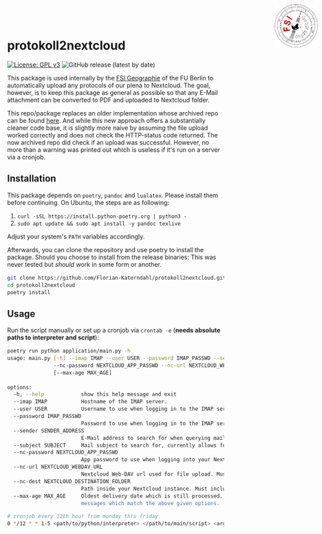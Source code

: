 <div style="width: 100px; height: 100px; position: absolute; right: 10px; top: 10px">
<img src="assets/logo.svg" alt="FSI Logo" align="right">
</div>

# protokoll2nextcloud

[![License: GPL v3](https://img.shields.io/badge/License-GPLv3-blue.svg)](https://www.gnu.org/licenses/gpl-3.0)
![GitHub release (latest by date)](https://img.shields.io/github/v/release/floriankaterndahl/protokoll2nextcloud)

This package is used internally by the [FSI Geographie](https://fsigeographiefuberlin.wordpress.com/) of the FU Berlin to automatically upload any 
protocols of our plena to Nextcloud. The goal, however, is to keep this package as general as possible so that any E-Mail attachment can be converted to PDF 
and uploaded to Nextcloud folder.

This repo/package replaces an older implementation whose archived repo can be found [here](https://github.com/Florian-Katerndahl/Mails2FuBox). And while 
this new approach offers a substantially cleaner code base, it is slightly more naive by assuming the file upload worked correctly and does not check the 
HTTP-status code returned. The now archived repo did check if an upload was successful. However, no more than a warning was printed out which is useless if 
it's run on a server via a cronjob. 

## Installation

This package depends on `poetry`, `pandoc` and `lualatex`. Please install them before continuing. On Ubuntu, the steps are as following:

1. `curl -sSL https://install.python-poetry.org | python3 -`
2. `sudo apt update && sudo apt install -y pandoc texlive`

Adjust your system's `PATH` variables accordingly.

Afterwards, you can clone the repository and use poetry to install the package. Should you choose to install from the release binaries: This was never 
tested but *should* work in some form or another.

```bash
git clone https://github.com/Florian-Katerndahl/protokoll2nextcloud.git
cd protokoll2nextcloud
poetry install
```

## Usage

Run the script manually or set up a cronjob via `crontab -e` (**needs absolute paths to interpreter and script**):

```bash
poetry run python application/main.py -h
usage: main.py [-h] --imap IMAP --user USER --password IMAP_PASSWD --sender SENDER_ADDRESS --subject SUBJECT
               --nc-password NEXTCLOUD_APP_PASSWD --nc-url NEXTCLOUD_WEBDAV_URL --nc-dest NEXTCLOUD_DESTINATION_FOLDER
               [--max-age MAX_AGE]

options:
  -h, --help            show this help message and exit
  --imap IMAP           Hostname of the IMAP server.
  --user USER           Username to use when logging in to the IMAP server and Nextcloud instance.
  --password IMAP_PASSWD
                        Password to use when logging in to the IMAP server.
  --sender SENDER_ADDRESS
                        E-Mail address to search for when querying mails.
  --subject SUBJECT     Mail subject to search for, currently allows for five typos.
  --nc-password NEXTCLOUD_APP_PASSWD
                        App password to use when logging into your Nextcloud instance.
  --nc-url NEXTCLOUD_WEBDAV_URL
                        Nextcloud Web-DAV url used for file upload. Must include trailing slash.
  --nc-dest NEXTCLOUD_DESTINATION_FOLDER
                        Path inside your Nextcloud instance. Must include trailing slash.
  --max-age MAX_AGE     Oldest delivery date which is still processed. Don't specify or set to zero to process all
                        messages which match the above given options.
```

```bash
# cronjob every 12th hour from monday thru friday
0 */12 * * 1-5 <path/to/python/interpreter> </path/to/main/script> <argument list>
```
